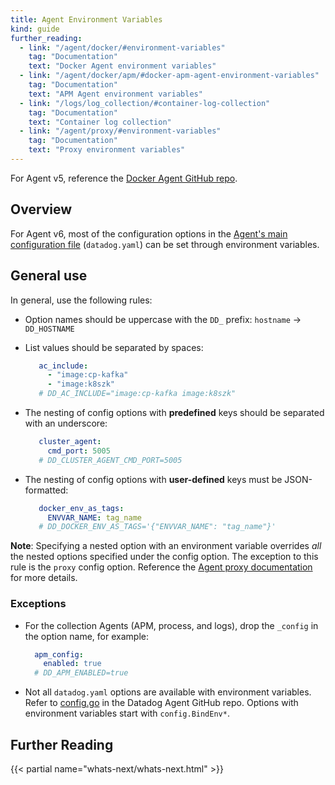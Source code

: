 ```yaml
---
title: Agent Environment Variables
kind: guide
further_reading:
  - link: "/agent/docker/#environment-variables"
    tag: "Documentation"
    text: "Docker Agent environment variables"
  - link: "/agent/docker/apm/#docker-apm-agent-environment-variables"
    tag: "Documentation"
    text: "APM Agent environment variables"
  - link: "/logs/log_collection/#container-log-collection"
    tag: "Documentation"
    text: "Container log collection"
  - link: "/agent/proxy/#environment-variables"
    tag: "Documentation"
    text: "Proxy environment variables"
---
```


<div class="alert alert-warning">
For Agent v5, reference the <a href="https://github.com/DataDog/docker-dd-agent#environment-variables">Docker Agent GitHub repo</a>.
</div>

## Overview

For Agent v6, most of the configuration options in the [Agent's main configuration file][1] (`datadog.yaml`) can be set through environment variables.

## General use

In general, use the following rules:

* Option names should be uppercase with the `DD_` prefix: `hostname` -> `DD_HOSTNAME`

* List values should be separated by spaces:
   ```yaml
      ac_include:
        - "image:cp-kafka"
        - "image:k8szk"
      # DD_AC_INCLUDE="image:cp-kafka image:k8szk"
   ```

* The nesting of config options with **predefined** keys should be separated with an underscore:
   ```yaml
      cluster_agent:
        cmd_port: 5005
      # DD_CLUSTER_AGENT_CMD_PORT=5005
   ```

* The nesting of config options with **user-defined** keys must be JSON-formatted:
   ```yaml
      docker_env_as_tags:
        ENVVAR_NAME: tag_name
      # DD_DOCKER_ENV_AS_TAGS='{"ENVVAR_NAME": "tag_name"}'
   ```

**Note**: Specifying a nested option with an environment variable overrides _all_ the nested options specified under the config option. The exception to this rule is the `proxy` config option. Reference the [Agent proxy documentation][2] for more details.

### Exceptions

* For the collection Agents (APM, process, and logs), drop the `_config` in the option name, for example:
    ```yaml
      apm_config:
        enabled: true
      # DD_APM_ENABLED=true
    ```

* Not all `datadog.yaml` options are available with environment variables. Refer to [config.go][3] in the Datadog Agent GitHub repo. Options with environment variables start with `config.BindEnv*`.

## Further Reading

{{< partial name="whats-next/whats-next.html" >}}

[1]: /agent/guide/agent-configuration-files/#agent-main-configuration-file
[2]: /agent/proxy/#environment-variables
[3]: https://github.com/DataDog/datadog-agent/blob/master/pkg/config/config.go
